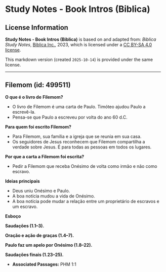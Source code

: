 # Study Notes - Book Intros (Biblica)

## License Information

**Study Notes - Book Intros (Biblica)** is based on and adapted from: _Biblica Study Notes_, [Biblica Inc.](https://www.biblica.com/), 2023, which is licensed under a [CC BY-SA 4.0 license](https://creativecommons.org/licenses/by-sa/4.0/legalcode.en).

This markdown version (created `2025-10-14`) is provided under the same license.



--------------------------------

## Filemom (id: 499511)

**O que é o livro de** **Filemom?**

* O livro de Filemom é uma carta de Paulo. Timóteo ajudou Paulo a escrevê\-la.
* Pensa\-se que Paulo a escreveu por volta do ano 60 d.C.

**Para quem foi escrito Filemom?**

* Para Filemom, sua família e a igreja que se reunia em sua casa.
* Os seguidores de Jesus reconhecem que Filemom compartilha a verdade sobre Jesus. É para todas as pessoas em todos os lugares.

**Por que a carta a Filemom foi escrita?**

* Pedir a Filemom que receba Onésimo de volta como irmão e não como escravo.

**Ideias principais**

* Deus uniu Onésimo e Paulo.
* A boa notícia mudou a vida de Onésimo.
* A boa notícia pode mudar a relação entre um proprietário de escravos e um escravo.

**Esboço**

**Saudações (1\.1–3\).**

**Oração e ação de graças (1\.4–7\).**

**Paulo faz um apelo por Onésimo (1\.8–22\).**

**Saudações finais (1\.23–25\).**

* **Associated Passages:** PHM 1:1

